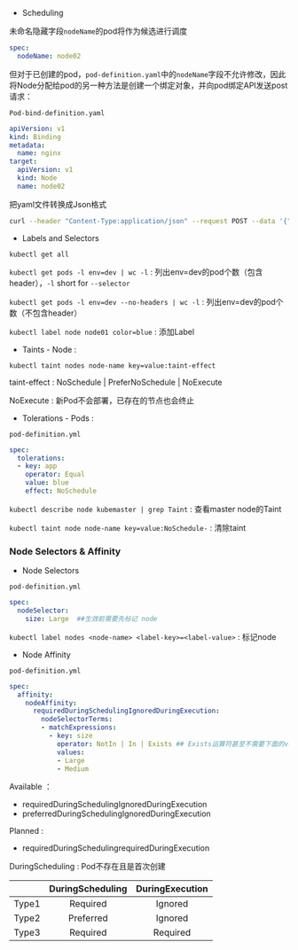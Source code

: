 - Scheduling

未命名隐藏字段`nodeName`的pod将作为候选进行调度

```yaml
spec:
  nodeName: node02
```

但对于已创建的pod，`pod-definition.yaml`中的`nodeName`字段不允许修改，因此将Node分配给pod的另一种方法是创建一个绑定对象，并向pod绑定API发送post请求：

`Pod-bind-definition.yaml`

```yaml
apiVersion: v1
kind: Binding
metadata:
  name: nginx
target:
  apiVersion: v1
  kind: Node
  name: node02
```

把yaml文件转换成Json格式

```bash
curl --header "Content-Type:application/json" --request POST --data '{"apiVersion":"v1", "kind": "Binding", ...}' http://$SERVER/api/v1/namespaces/default/pods/$PODNAME/binding
```

- Labels and Selectors

`kubectl get all`

`kubectl get pods -l env=dev | wc -l` : 列出env=dev的pod个数（包含header），`-l` short for `--selector`

`kubectl get pods -l env=dev --no-headers | wc -l` : 列出env=dev的pod个数（不包含header）

`kubectl label node node01 color=blue` : 添加Label

- Taints - Node :

`kubectl taint nodes node-name key=value:taint-effect`

taint-effect : NoSchedule | PreferNoSchedule | NoExecute

NoExecute : 新Pod不会部署，已存在的节点也会终止



- Tolerations - Pods :

`pod-definition.yml`

```yaml
spec:
  tolerations:
  - key: app
    operator: Equal
    value: blue
    effect: NoSchedule
```

`kubectl describe node kubemaster | grep Taint` : 查看master node的Taint

`kubectl taint node node-name key=value:NoSchedule-` : 清除taint

### Node Selectors & Affinity

- Node Selectors

`pod-definition.yml`

```yaml
spec:
  nodeSelector:
    size: Large  ##生效前需要先标记 node
```

`kubectl label nodes <node-name> <label-key>=<label-value>` : 标记node

- Node Affinity

`pod-definition.yml`

```yaml
spec:
  affinity:
    nodeAffinity:
      requiredDuringSchedulingIgnoredDuringExecution:
        nodeSelectorTerms:
        - matchExpressions:
          - key: size
            operator: NotIn | In | Exists ## Exists运算符甚至不需要下面的values
            values:
            - Large
            - Medium
```

Available ：

- requiredDuringSchedulingIgnoredDuringExecution
- preferredDuringSchedulingIgnoredDuringExecution

Planned :

- requiredDuringSchedulingrequiredDuringExecution

DuringScheduling : Pod不存在且是首次创建

|       | DuringScheduling | DuringExecution |
| :---: | :--------------: | :-------------: |
| Type1 |     Required     |     Ignored     |
| Type2 |    Preferred     |     Ignored     |
| Type3 |     Required     |    Required     |